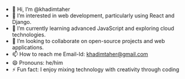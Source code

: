 - 👋 Hi, I’m @khadimtaher
- 👀 I’m interested in web development, particularly using React and Django. 
- 🌱 I’m currently learning advanced JavaScript and exploring cloud technologies. 
- 💞️ I’m looking to collaborate on open-source projects and web applications. 
- 📫 How to reach me Email-Id: khadimtaher@gmail.com 
- 😄 Pronouns: he/him
- ⚡ Fun fact: I enjoy mixing technology with creativity through coding

<!---
khadimtaher/khadimtaher is a ✨ special ✨ repository because its `README.md` (this file) appears on your GitHub profile.
You can click the Preview link to take a look at your changes.
--->
